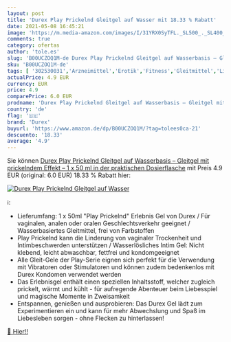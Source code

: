 ```yaml
---
layout: post
title: 'Durex Play Prickelnd Gleitgel auf Wasser mit 18.33 % Rabatt'
date: 2021-05-08 16:45:21
image: 'https://m.media-amazon.com/images/I/31YRX0SyTFL._SL500_._SL400_.jpg'
comments: true
category: ofertas
author: 'tole.es'
slug: 'B00UCZOQ1M-de Durex Play Prickelnd Gleitgel auf Wasserbasis – Gleitgel...'
sku: 'B00UCZOQ1M-de'
tags: [ '302530031','Arzneimittel','Erotik','Fitness','Gleitmittel','Liebe & Potenz','Pflege & Hilfsmittel','Pflege & Massage','Produkte','durex', ]
actualPrice: 4.9 EUR
currency: EUR
price: 4.9
comparePrice: 6.0 EUR
prodname: 'Durex Play Prickelnd Gleitgel auf Wasserbasis – Gleitgel mit prickelndem Effekt – 1 x 50 ml in der praktischen Dosierflasche'
country: 'de'
flag: '🇩🇪'
brand: 'Durex'
buyurl: 'https://www.amazon.de/dp/B00UCZOQ1M/?tag=tolees0ca-21'
descuento: '18.33'
average: '4.9'
---
```


Sie können [Durex Play Prickelnd Gleitgel auf Wasserbasis – Gleitgel mit prickelndem Effekt – 1 x 50 ml in der praktischen Dosierflasche](https://www.amazon.de/dp/B00UCZOQ1M/?tag=tolees0ca-21) mit Preis 4.9 EUR (original: 6.0 EUR) 18.33 % Rabatt hier:

[![Durex Play Prickelnd Gleitgel auf Wasser](https://m.media-amazon.com/images/I/31YRX0SyTFL._SL500_._SL400_.jpg)](https://www.amazon.de/dp/B00UCZOQ1M/?tag=tolees0ca-21)

ℹ️:

- Lieferumfang: 1 x 50ml "Play Prickelnd" Erlebnis Gel von Durex / Für vaginalen, analen oder oralen Geschlechtsverkehr geeignet / Wasserbasiertes Gleitmittel, frei von Farbstoffen
- Play Prickelnd kann die Linderung von vaginaler Trockenheit und Intimbeschwerden unterstützen / Wasserlösliches Intim Gel: Nicht klebend, leicht abwaschbar, fettfrei und kondomgeeignet
- Alle Gleit-Gele der Play-Serie eignen sich perfekt für die Verwendung mit Vibratoren oder Stimulatoren und können zudem bedenkenlos mit Durex Kondomen verwendet werden
- Das Erlebnisgel enthält einen speziellen Inhaltsstoff, welcher zugleich prickelt, wärmt und kühlt - für aufregende Abenteuer beim Liebesspiel und magische Momente in Zweisamkeit
- Entspannen, genießen und ausprobieren: Das Durex Gel lädt zum Experimentieren ein und kann für mehr Abwechslung und Spaß im Liebesleben sorgen - ohne Flecken zu hinterlassen!

[🛒 Hier!!](https://www.amazon.de/dp/B00UCZOQ1M/?tag=tolees0ca-21)
